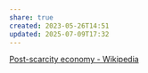```yaml
---
share: true
created: 2023-05-26T14:51
updated: 2025-07-09T17:32
---
```

[Post-scarcity economy - Wikipedia](https://en.wikipedia.org/wiki/Post-scarcity_economy)
